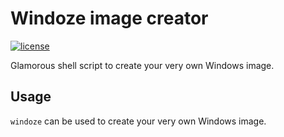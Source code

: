 # Windoze image creator

[![license](https://custom-icon-badges.demolab.com/github/license/brckd/windoze?logo=law)](LICENSE.md)

Glamorous shell script to create your very own Windows image.

## Usage

`windoze` can be used to create your very own Windows image.
